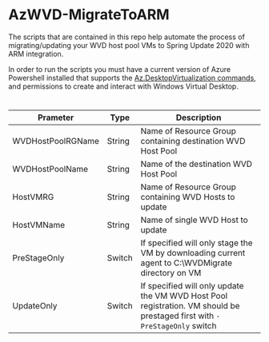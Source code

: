 # AzWVD-MigrateToARM

The scripts that are contained in this repo help automate the process of migrating/updating your WVD host pool VMs to Spring Update 2020 with ARM integration. 

In order to run the scripts you must have a current version of Azure Powershell installed that supports the [Az.DesktopVirtualization commands](https://docs.microsoft.com/en-us/powershell/module/az.desktopvirtualization/?view=azps-4.5.0), and permissions to create and interact with Windows Virtual Desktop. 

#

| Prameter | Type | Description |
| ----------- | ----------- | ----------- |
| WVDHostPoolRGName | String | Name of Resource Group containing destination WVD Host Pool |
| WVDHostPoolName | String | Name of the destination WVD Host Pool |
| HostVMRG | String | Name of Resource Group containing WVD Hosts to update |
| HostVMName | String | Name of single WVD Host to update |
| PreStageOnly | Switch | If specified will only stage the VM by downloading current agent to C:\WVDMigrate directory on VM |
| UpdateOnly | Switch | If specified will only update the VM WVD Host Pool registration. VM should be prestaged first with `-PreStageOnly` switch |